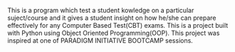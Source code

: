 This is a program which test a student kowledge on a particular suject/course and it gives a student insight on how he/she can prepare effectively for any Computer Based Test(CBT) exams. 
This is a project built with Python using Object Oriented Programming(OOP). 
This project was inspired at one of PARADIGM INITIATIVE BOOTCAMP sessions.
